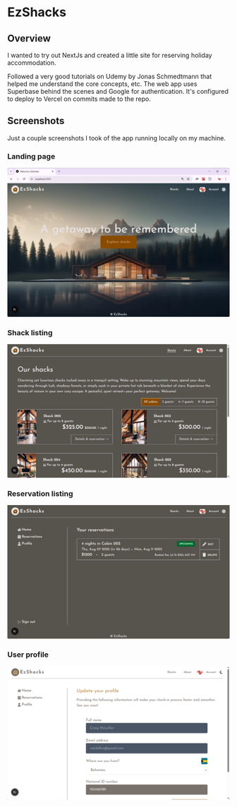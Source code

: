 # EzShacks

## Overview

I wanted to try out NextJs and created a little site for reserving holiday accommodation.

Followed a very good tutorials on Udemy by Jonas Schmedtmann that helped me understand the core concepts, etc. The web app uses Superbase behind the scenes and Google for authentication. It's configured to deploy to Vercel on commits made to the repo.

## Screenshots

Just a couple screenshots I took of the app running locally on my machine.

### Landing page

![Landing page](docs/assets/landing.png)

### Shack listing

![Shack listing](docs/assets/shack-listing.png)

### Reservation listing

![Reservation listing](docs/assets/reservation-listing.png)

### User profile

![User profile](docs/assets/user-profile.png)
